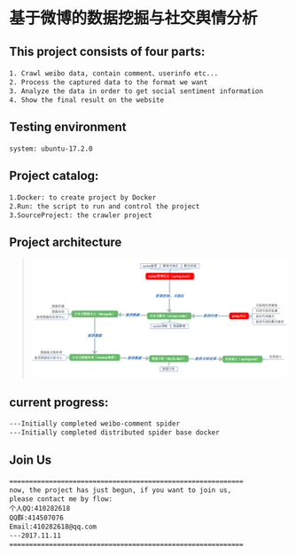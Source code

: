 # <span style="text:align">基于微博的数据挖掘与社交舆情分析</span>

## This project consists of four parts:
```
1. Crawl weibo data, contain comment、userinfo etc...
2. Process the captured data to the format we want
3. Analyze the data in order to get social sentiment information
4. Show the final result on the website
```

## Testing environment
```
system: ubuntu-17.2.0
```

## Project catalog:
```
1.Docker: to create project by Docker
2.Run: the script to run and control the project
3.SourceProject: the crawler project
```

## Project architecture
> <img src="./GitHub-Info/img/project-architecture.png" />


## current progress:
```
---Initially completed weibo-comment spider
---Initially completed distributed spider base docker
```

## Join Us
```
===========================================================
now, the project has just begun, if you want to join us, 
please contact me by flow:
个人QQ:410282618
QQ群:414507076
Email:410282618@qq.com
---2017.11.11
===========================================================
```
